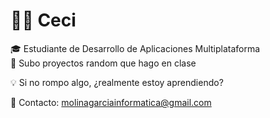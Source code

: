 
# 👩‍💻 Ceci

🎓 Estudiante de Desarrollo de Aplicaciones Multiplataforma  
🚀 Subo proyectos random que hago en clase  

💡 Si no rompo algo, ¿realmente estoy aprendiendo?


📩 Contacto: molinagarciainformatica@gmail.com  
